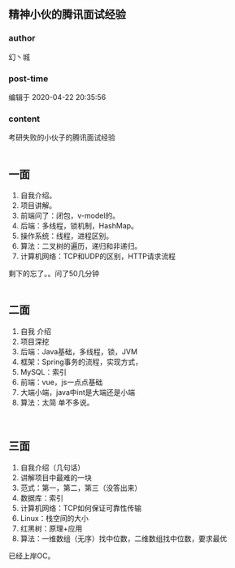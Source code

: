 ## 精神小伙的腾讯面试经验
### author 
幻丶城
### post-time 

编辑于  2020-04-22 20:35:56
### content 
<div class="post-topic-des nc-post-content">
 <div>
  考研失败的小伙子的腾讯面试经验
 </div>
 <div>
  <br/>
 </div>
 <h2>
  一面
 </h2>
 <div>
  <ol>
   <li>
    自我介绍。
   </li>
   <li>
    项目讲解。
   </li>
   <li>
    前端问了：闭包，v-model的。
   </li>
   <li>
    后端：多线程，锁机制，HashMap。
   </li>
   <li>
    操作系统：线程，进程区别。
   </li>
   <li>
    算法：二叉树的遍历，递归和非递归。
   </li>
   <li>
    计算机网络：TCP和UDP的区别，HTTP请求流程
   </li>
  </ol>
 </div>
 <div>
  剩下的忘了。。问了50几分钟
 </div>
 <div>
  <br/>
 </div>
 <h2>
  二面
 </h2>
 <div>
  <ol>
   <li>
    自我
    <span>
    </span>
    介绍
   </li>
   <li>
    项目深挖
   </li>
   <li>
    后端：Java基础，多线程，锁，JVM
   </li>
   <li>
    框架：Spring事务的流程，实现方式，
   </li>
   <li>
    MySQL：索引
   </li>
   <li>
    前端：vue，js一点点基础
   </li>
   <li>
    大端小端，java中int是大端还是小端
   </li>
   <li>
    算法：太简
    <span>
    </span>
    单不多说。
   </li>
  </ol>
 </div>
 <div>
  <br/>
 </div>
 <h2>
  三面
 </h2>
 <div>
  <ol>
   <li>
    自我介绍（几句话）
   </li>
   <li>
    讲解项目中最难的一块
   </li>
   <li>
    范式：第一，第二，第三（没答出来）
   </li>
   <li>
    数据库：索引
   </li>
   <li>
    计算机网络：TCP如何保证可靠性传输
   </li>
   <li>
    Linux：栈空间的大小
   </li>
   <li>
    红黑树：原理+应用
   </li>
   <li>
    算法：一维数组（无序）找中位数，二维数组找中位数，要求最优
   </li>
  </ol>
 </div>
 <div>
  已经上岸OC。
 </div>
</div>
